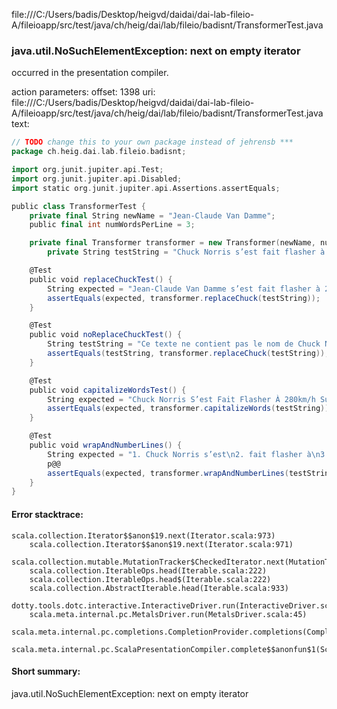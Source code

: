 file:///C:/Users/badis/Desktop/heigvd/daidai/dai-lab-fileio-A/fileioapp/src/test/java/ch/heig/dai/lab/fileio/badisnt/TransformerTest.java
### java.util.NoSuchElementException: next on empty iterator

occurred in the presentation compiler.

action parameters:
offset: 1398
uri: file:///C:/Users/badis/Desktop/heigvd/daidai/dai-lab-fileio-A/fileioapp/src/test/java/ch/heig/dai/lab/fileio/badisnt/TransformerTest.java
text:
```scala
// TODO change this to your own package instead of jehrensb ***
package ch.heig.dai.lab.fileio.badisnt;

import org.junit.jupiter.api.Test;
import org.junit.jupiter.api.Disabled;
import static org.junit.jupiter.api.Assertions.assertEquals;

public class TransformerTest {
    private final String newName = "Jean-Claude Van Damme";
    public final int numWordsPerLine = 3;

    private final Transformer transformer = new Transformer(newName, numWordsPerLine);
        private String testString = "Chuck Norris s’est fait flasher à 280km/h sur l’autoroute. A pied.";

    @Test
    public void replaceChuckTest() {
        String expected = "Jean-Claude Van Damme s’est fait flasher à 280km/h sur l’autoroute. A pied.";
        assertEquals(expected, transformer.replaceChuck(testString));
    }

    @Test
    public void noReplaceChuckTest() {
        String testString = "Ce texte ne contient pas le nom de Chuck N.";
        assertEquals(testString, transformer.replaceChuck(testString));
    }

    @Test
    public void capitalizeWordsTest() {
        String expected = "Chuck Norris S’est Fait Flasher À 280km/h Sur L’autoroute. A Pied.";
        assertEquals(expected, transformer.capitalizeWords(testString));
    }

    @Test
    public void wrapAndNumberLines() {
        String expected = "1. Chuck Norris s’est\n2. fait flasher à\n3. 280km/h sur l’autoroute.\n4. A pied.\n";
        p@@
        assertEquals(expected, transformer.wrapAndNumberLines(testString));
    }
}
```



#### Error stacktrace:

```
scala.collection.Iterator$$anon$19.next(Iterator.scala:973)
	scala.collection.Iterator$$anon$19.next(Iterator.scala:971)
	scala.collection.mutable.MutationTracker$CheckedIterator.next(MutationTracker.scala:76)
	scala.collection.IterableOps.head(Iterable.scala:222)
	scala.collection.IterableOps.head$(Iterable.scala:222)
	scala.collection.AbstractIterable.head(Iterable.scala:933)
	dotty.tools.dotc.interactive.InteractiveDriver.run(InteractiveDriver.scala:168)
	scala.meta.internal.pc.MetalsDriver.run(MetalsDriver.scala:45)
	scala.meta.internal.pc.completions.CompletionProvider.completions(CompletionProvider.scala:46)
	scala.meta.internal.pc.ScalaPresentationCompiler.complete$$anonfun$1(ScalaPresentationCompiler.scala:123)
```
#### Short summary: 

java.util.NoSuchElementException: next on empty iterator